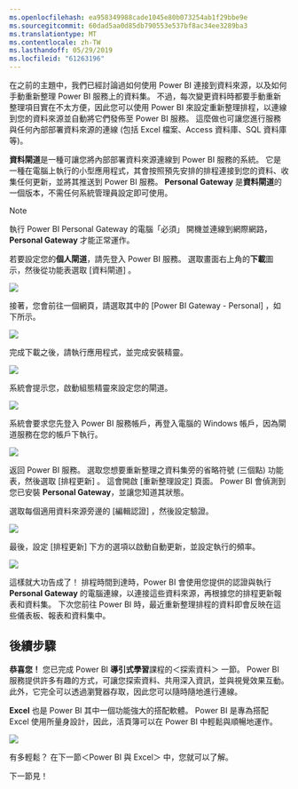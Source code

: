 ```yaml
---
ms.openlocfilehash: ea958349988cade1045e80b073254ab1f29bbe9e
ms.sourcegitcommit: 60dad5aa0d85db790553e537bf8ac34ee3289ba3
ms.translationtype: MT
ms.contentlocale: zh-TW
ms.lasthandoff: 05/29/2019
ms.locfileid: "61263196"
---
```

在之前的主題中，我們已經討論過如何使用 Power BI 連接到資料來源，以及如何手動重新整理 Power BI 服務上的資料集。 不過，每次變更資料時都要手動重新整理項目實在不太方便，因此您可以使用 Power BI 來設定重新整理排程，以連線到您的資料來源並自動將它們發佈至 Power BI 服務。 這麼做也可讓您進行服務與任何內部部署資料來源的連線 (包括 Excel 檔案、Access 資料庫、SQL 資料庫等)。

**資料閘道**是一種可讓您將內部部署資料來源連線到 Power BI 服務的系統。 它是一種在電腦上執行的小型應用程式，其會按照預先安排的排程連接到您的資料、收集任何更新，並將其推送到 Power BI 服務。 **Personal Gateway** 是**資料閘道**的一個版本，不需任何系統管理員設定即可使用。

>[!NOTE]
>執行 Power BI Personal Gateway 的電腦「必須」  開機並連線到網際網路，**Personal Gateway** 才能正常運作。
> 

若要設定您的**個人閘道**，請先登入 Power BI 服務。 選取畫面右上角的**下載**圖示，然後從功能表選取 [資料閘道]  。

![](media/4-6-install-configure-personal-gateway/4-6_1b.png)

接著，您會前往一個網頁，請選取其中的 [Power BI Gateway - Personal]  ，如下所示。

![](media/4-6-install-configure-personal-gateway/4-6_2b.png)

完成下載之後，請執行應用程式，並完成安裝精靈。

![](media/4-6-install-configure-personal-gateway/4-6_3a.png)

系統會提示您，啟動組態精靈來設定您的閘道。

![](media/4-6-install-configure-personal-gateway/4-6_3b.png)

系統會要求您先登入 Power BI 服務帳戶，再登入電腦的 Windows 帳戶，因為閘道服務在您的帳戶下執行。

![](media/4-6-install-configure-personal-gateway/4-6_3c.png)

返回 Power BI 服務。 選取您想要重新整理之資料集旁的省略符號 (三個點) 功能表，然後選取 [排程更新]  。 這會開啟 [重新整理設定]  頁面。 Power BI 會偵測到您已安裝 **Personal Gateway**，並讓您知道其狀態。

選取每個適用資料來源旁邊的 [編輯認證]  ，然後設定驗證。

![](media/4-6-install-configure-personal-gateway/4-6_6.png)

最後，設定 [排程更新]  下方的選項以啟動自動更新，並設定執行的頻率。

![](media/4-6-install-configure-personal-gateway/4-6_7.png)

這樣就大功告成了！ 排程時間到達時，Power BI 會使用您提供的認證與執行 **Personal Gateway** 的電腦連線，以連接這些資料來源，再根據您的排程更新報表和資料集。 下次您前往 Power BI 時，最近重新整理排程的資料即會反映在這些儀表板、報表和資料集中。

## <a name="next-steps"></a>後續步驟
**恭喜您！** 您已完成 Power BI **導引式學習**課程的＜探索資料＞  一節。 Power BI 服務提供許多有趣的方式，可讓您探索資料、共用深入資訊，並與視覺效果互動。 此外，它完全可以透過瀏覽器存取，因此您可以隨時隨地進行連線。

**Excel** 也是 Power BI 其中一個功能強大的搭配軟體。 Power BI 是專為搭配 Excel 使用所量身設計，因此，活頁簿可以在 Power BI 中輕鬆與順暢地運作。

![](media/4-6-install-configure-personal-gateway/5-1_1.png)

有多輕鬆？ 在下一節＜Power BI 與 Excel＞  中，您就可以了解。

下一節見！

